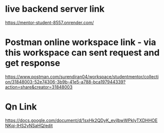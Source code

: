# live backend server link
https://mentor-student-8557.onrender.com/ <br/>
# Postman online workspace link - via this workspace can sent request and get response
https://www.postman.com/surendiran04/workspace/studentmentor/collection/31848003-52e74306-3b9b-41e5-a788-bca197944339?action=share&creator=31848003  <br/>
# Qn Link
https://docs.google.com/document/d/1sxHk2QDyK_evjlbwWPklyTXDHHOENKqj-IHS2yNSaHQ/edit
